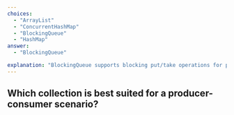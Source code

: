 ```yaml
---
choices:
  - "ArrayList"
  - "ConcurrentHashMap"
  - "BlockingQueue"
  - "HashMap"
answer:
  - "BlockingQueue"

explanation: "BlockingQueue supports blocking put/take operations for producers and consumers."
---
```


## Which collection is best suited for a producer-consumer scenario?
